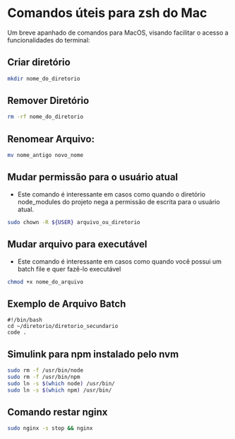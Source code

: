 
# Comandos úteis para zsh do Mac

Um breve apanhado de comandos para MacOS, visando facilitar o acesso a funcionalidades do terminal:

## Criar diretório

```bash
mkdir nome_do_diretorio
```

## Remover Diretório

```bash
rm -rf nome_do_diretorio
```

## Renomear Arquivo:

```bash
mv nome_antigo novo_nome
```

## Mudar permissão para o usuário atual

* Este comando é interessante em casos como quando o diretório node_modules do projeto nega a permissão de escrita para o usuário atual.

```bash
sudo chown -R ${USER} arquivo_ou_diretorio
```

## Mudar arquivo para executável

* Este comando é interessante em casos como quando você possui um batch file e quer fazê-lo executável

```bash
chmod +x nome_do_arquivo
```

## Exemplo de Arquivo Batch

```batch
#!/bin/bash
cd ~/diretorio/diretorio_secundario
code .
```

## Simulink para npm instalado pelo nvm

```bash
sudo rm -f /usr/bin/node
sudo rm -f /usr/bin/npm
sudo ln -s $(which node) /usr/bin/
sudo ln -s $(which npm) /usr/bin/
```

## Comando restar nginx

```bash
sudo nginx -s stop && nginx
```
